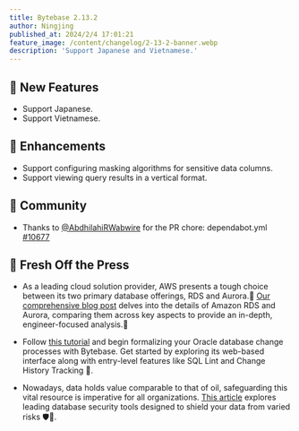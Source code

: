 ```yaml
---
title: Bytebase 2.13.2
author: Ningjing
published_at: 2024/2/4 17:01:21
feature_image: /content/changelog/2-13-2-banner.webp
description: 'Support Japanese and Vietnamese.'
---
```


## 🚀 New Features

- Support Japanese.
- Support Vietnamese.

## 🎄 Enhancements

- Support configuring masking algorithms for sensitive data columns.
- Support viewing query results in a vertical format.

## 🎠 Community

- Thanks to [@AbdhilahiRWabwire](https://github.com/AbdhilahiRWabwire) for the PR chore: dependabot.yml [#10677](https://github.com/bytebase/bytebase/pull/10677)

## 📰 Fresh Off the Press

- As a leading cloud solution provider, AWS presents a tough choice between its two primary database offerings, RDS and Aurora.🤯 [Our comprehensive blog post](/blog/aurora-vs-rds/) delves into the details of Amazon RDS and Aurora, comparing them across key aspects to provide an in-depth, engineer-focused analysis.🤩

- Follow [this tutorial](/docs/tutorials/database-change-management-with-oracle/) and begin formalizing your Oracle database change processes with Bytebase. Get started by exploring its web-based interface along with entry-level features like SQL Lint and Change History Tracking 👋.

- Nowadays, data holds value comparable to that of oil, safeguarding this vital resource is imperative for all organizations. [This article](/blog/top-database-security-tools/) explores leading database security tools designed to shield your data from varied risks 🛡️👹.

<IncludeBlock url="/docs/get-started/install/install-upgrade"></IncludeBlock>
